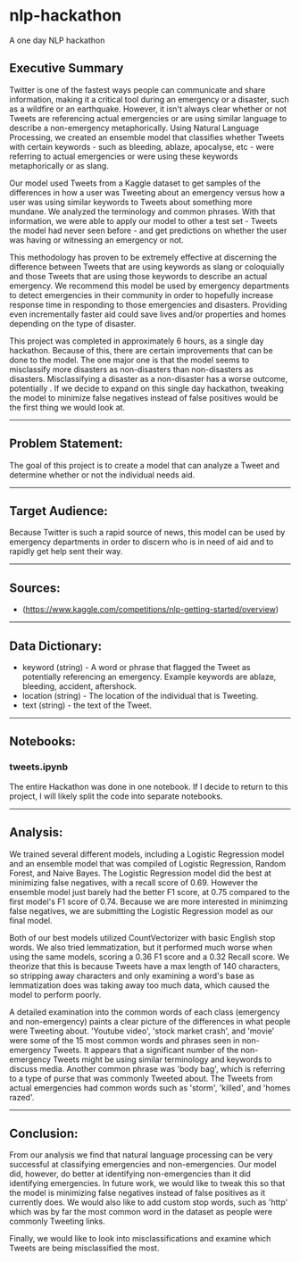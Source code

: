 # nlp-hackathon
A one day NLP hackathon

## Executive Summary
Twitter is one of the fastest ways people can communicate and share information, making it a critical tool during an emergency or a disaster, such as a wildfire or an earthquake. However, it isn't always clear whether or not Tweets are referencing actual emergencies or are using similar language to describe a non-emergency metaphorically. Using Natural Language Processing, we created an ensemble model that classifies whether Tweets with certain keywords - such as bleeding, ablaze, apocalyse, etc - were referring to actual emergencies or were using these keywords metaphorically or as slang. 

Our model used Tweets from a Kaggle dataset to get samples of the differences in how a user was Tweeting about an emergency versus how a user was using similar keywords to Tweets about something more mundane. We analyzed the terminology and common phrases. With that information, we were able to apply our model to other a test set - Tweets the model had never seen before - and get predictions on whether the user was having or witnessing an emergency or not. 

This methodology has proven to be extremely effective at discerning the difference between Tweets that are using keywords as slang or coloquially and those Tweets that are using those keywords to describe an actual emergency. We recommend this model be used by emergency departments to detect emergencies in their community in order to hopefully increase response time in responding to those emergencies and disasters. Providing even incrementally faster aid could save lives and/or properties and homes depending on the type of disaster.

This project was completed in approximately 6 hours, as a single day hackathon. Because of this, there are certain improvements that can be done to the model. The one major one is that the model seems to misclassify more disasters as non-disasters than non-disasters as disasters. Misclassifying a disaster as a non-disaster has a worse outcome, potentially . If we decide to expand on this single day hackathon, tweaking the model to minimize false negatives instead of false positives would be the first thing we would look at.

---
## Problem Statement:
The goal of this project is to create a model that can analyze a Tweet and determine whether or not the individual needs aid.

---
## Target Audience:
Because Twitter is such a rapid source of news, this model can be used by emergency departments in order to discern who is in need of aid and to rapidly get help sent their way.

---
## Sources:
- (https://www.kaggle.com/competitions/nlp-getting-started/overview)


---
## Data Dictionary:
- keyword (string) - A word or phrase that flagged the Tweet as potentially referencing an emergency. Example keywords are ablaze, bleeding, accident, aftershock.
- location (string) - The location of the individual that is Tweeting.
- text (string) - the text of the Tweet.

---
## Notebooks:
### tweets.ipynb
The entire Hackathon was done in one notebook. If I decide to return to this project, I will likely split the code into separate notebooks.

---
## Analysis:
We trained several different models, including a Logistic Regression model and an ensemble model that was compiled of Logistic Regression, Random Forest, and Naive Bayes. The Logistic Regression model did the best at minimizing false negatives, with a recall score of 0.69. However the ensemble model just barely had the better F1 score, at 0.75 compared to the first model's F1 score of 0.74. Because we are more interested in minimzing false negatives, we are submitting the Logistic Regression model as our final model.

Both of our best models utilized CountVectorizer with basic English stop words. We also tried lemmatization, but it performed much worse when using the same models, scoring a 0.36 F1 score and a 0.32 Recall score. We theorize that this is because Tweets have a max length of 140 characters, so stripping away characters and only examining a word's base as lemmatization does was taking away too much data, which caused the model to perform poorly.

A detailed examination into the common words of each class (emergency and non-emergency) paints a clear picture of the differences in what people were Tweeting about. 'Youtube video', 'stock market crash', and 'movie' were some of the 15 most common words and phrases seen in non-emergency Tweets. It appears that a significant number of the non-emergency Tweets might be using similar terminology and keywords to discuss media. Another common phrase was 'body bag', which is referring to a type of purse that was commonly Tweeted about. The Tweets from actual emergencies had common words such as 'storm', 'killed', and 'homes razed'. 

---
## Conclusion:
From our analysis we find that natural language processing can be very successful at classifying emergencies and non-emergencies. Our model did, however, do better at identifying non-emergencies than it did identifying emergencies. In future work, we would like to tweak this so that the model is minimizing false negatives instead of false positives as it currently does. We would also like to add custom stop words, such as 'http' which was by far the most common word in the dataset as people were commonly Tweeting links. 

Finally, we would like to look into misclassifications and examine which Tweets are being misclassified the most. 
